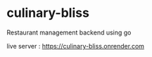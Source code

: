 # culinary-bliss
Restaurant management backend using go

live server : https://culinary-bliss.onrender.com
